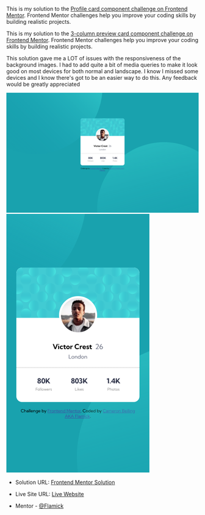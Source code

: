 This is my solution to the [Profile card component challenge on Frontend Mentor](https://www.frontendmentor.io/challenges/profile-card-component-cfArpWshJ). Frontend Mentor challenges help you improve your coding skills by building realistic projects.

This is my solution to the [3-column preview card component challenge on Frontend Mentor](https://www.frontendmentor.io/challenges/3column-preview-card-component-pH92eAR2-). Frontend Mentor challenges help you improve your coding skills by building realistic projects.

This solution gave me a LOT of issues with the responsiveness of the background images. I had to add quite a bit of media queries to make it look good on most devices for both normal and landscape. I know I missed some devices and I know there's got to be an easier way to do this. Any feedback would be greatly appreciated

![](dist/images/screenshot.png)
![](dist/images/screenshot_mobile.png)



- Solution URL: [Frontend Mentor Solution](https://www.frontendmentor.io/challenges/3column-preview-card-component-pH92eAR2-/hub/html5-and-css-with-sass-to-compile-the-css-lJ7nOJgex)
- Live Site URL: [Live Website](https://sleepy-curie-1ee2d4.netlify.app/)

-  Mentor - [@Flamick](https://www.frontendmentor.io/profile/flamick)